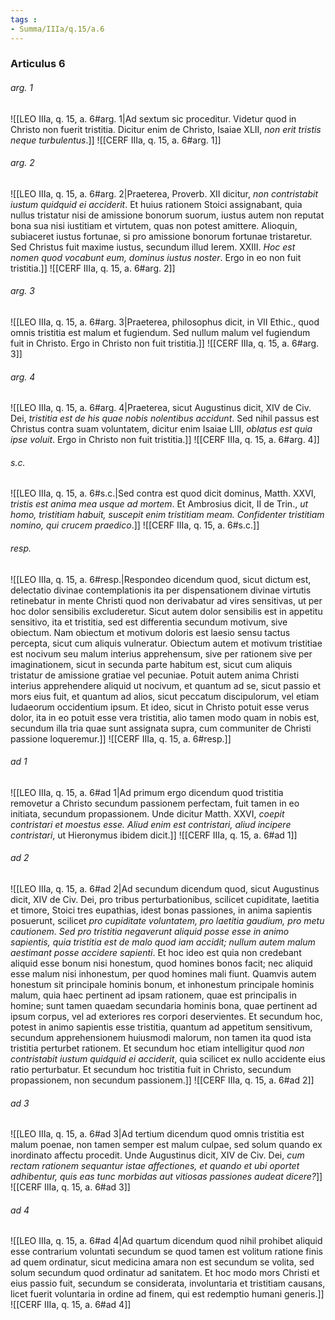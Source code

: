 ```yaml
---
tags : 
- Summa/IIIa/q.15/a.6
---
```


### Articulus 6

###### arg. 1
![[LEO IIIa, q. 15, a. 6#arg. 1|Ad sextum sic proceditur. Videtur quod in Christo non fuerit tristitia. Dicitur enim de Christo, Isaiae XLII, *non erit tristis neque turbulentus*.]]
![[CERF IIIa, q. 15, a. 6#arg. 1]]

###### arg. 2
![[LEO IIIa, q. 15, a. 6#arg. 2|Praeterea, Proverb. XII dicitur, *non contristabit iustum quidquid ei acciderit*. Et huius rationem Stoici assignabant, quia nullus tristatur nisi de amissione bonorum suorum, iustus autem non reputat bona sua nisi iustitiam et virtutem, quas non potest amittere. Alioquin, subiaceret iustus fortunae, si pro amissione bonorum fortunae tristaretur. Sed Christus fuit maxime iustus, secundum illud Ierem. XXIII. *Hoc est nomen quod vocabunt eum, dominus iustus noster*. Ergo in eo non fuit tristitia.]]
![[CERF IIIa, q. 15, a. 6#arg. 2]]

###### arg. 3
![[LEO IIIa, q. 15, a. 6#arg. 3|Praeterea, philosophus dicit, in VII Ethic., quod omnis tristitia est malum et fugiendum. Sed nullum malum vel fugiendum fuit in Christo. Ergo in Christo non fuit tristitia.]]
![[CERF IIIa, q. 15, a. 6#arg. 3]]

###### arg. 4
![[LEO IIIa, q. 15, a. 6#arg. 4|Praeterea, sicut Augustinus dicit, XIV de Civ. Dei, *tristitia est de his quae nobis nolentibus accidunt*. Sed nihil passus est Christus contra suam voluntatem, dicitur enim Isaiae LIII, *oblatus est quia ipse voluit*. Ergo in Christo non fuit tristitia.]]
![[CERF IIIa, q. 15, a. 6#arg. 4]]

###### s.c.
![[LEO IIIa, q. 15, a. 6#s.c.|Sed contra est quod dicit dominus, Matth. XXVI, *tristis est anima mea usque ad mortem*. Et Ambrosius dicit, II de Trin., *ut homo, tristitiam habuit, suscepit enim tristitiam meam. Confidenter tristitiam nomino, qui crucem praedico*.]]
![[CERF IIIa, q. 15, a. 6#s.c.]]

###### resp.
![[LEO IIIa, q. 15, a. 6#resp.|Respondeo dicendum quod, sicut dictum est, delectatio divinae contemplationis ita per dispensationem divinae virtutis retinebatur in mente Christi quod non derivabatur ad vires sensitivas, ut per hoc dolor sensibilis excluderetur. Sicut autem dolor sensibilis est in appetitu sensitivo, ita et tristitia, sed est differentia secundum motivum, sive obiectum. Nam obiectum et motivum doloris est laesio sensu tactus percepta, sicut cum aliquis vulneratur. Obiectum autem et motivum tristitiae est nocivum seu malum interius apprehensum, sive per rationem sive per imaginationem, sicut in secunda parte habitum est, sicut cum aliquis tristatur de amissione gratiae vel pecuniae. Potuit autem anima Christi interius apprehendere aliquid ut nocivum, et quantum ad se, sicut passio et mors eius fuit, et quantum ad alios, sicut peccatum discipulorum, vel etiam Iudaeorum occidentium ipsum. Et ideo, sicut in Christo potuit esse verus dolor, ita in eo potuit esse vera tristitia, alio tamen modo quam in nobis est, secundum illa tria quae sunt assignata supra, cum communiter de Christi passione loqueremur.]]
![[CERF IIIa, q. 15, a. 6#resp.]]

###### ad 1
![[LEO IIIa, q. 15, a. 6#ad 1|Ad primum ergo dicendum quod tristitia removetur a Christo secundum passionem perfectam, fuit tamen in eo initiata, secundum propassionem. Unde dicitur Matth. XXVI, *coepit contristari et moestus esse. Aliud enim est contristari, aliud incipere contristari*, ut Hieronymus ibidem dicit.]]
![[CERF IIIa, q. 15, a. 6#ad 1]]

###### ad 2
![[LEO IIIa, q. 15, a. 6#ad 2|Ad secundum dicendum quod, sicut Augustinus dicit, XIV de Civ. Dei, pro tribus perturbationibus, scilicet cupiditate, laetitia et timore, Stoici tres eupathias, idest bonas passiones, in anima sapientis posuerunt, scilicet *pro cupiditate voluntatem, pro laetitia gaudium, pro metu cautionem. Sed pro tristitia negaverunt aliquid posse esse in animo sapientis, quia tristitia est de malo quod iam accidit; nullum autem malum aestimant posse accidere sapienti*. Et hoc ideo est quia non credebant aliquid esse bonum nisi honestum, quod homines bonos facit; nec aliquid esse malum nisi inhonestum, per quod homines mali fiunt. Quamvis autem honestum sit principale hominis bonum, et inhonestum principale hominis malum, quia haec pertinent ad ipsam rationem, quae est principalis in homine; sunt tamen quaedam secundaria hominis bona, quae pertinent ad ipsum corpus, vel ad exteriores res corpori deservientes. Et secundum hoc, potest in animo sapientis esse tristitia, quantum ad appetitum sensitivum, secundum apprehensionem huiusmodi malorum, non tamen ita quod ista tristitia perturbet rationem. Et secundum hoc etiam intelligitur quod *non contristabit iustum quidquid ei acciderit*, quia scilicet ex nullo accidente eius ratio perturbatur. Et secundum hoc tristitia fuit in Christo, secundum propassionem, non secundum passionem.]]
![[CERF IIIa, q. 15, a. 6#ad 2]]

###### ad 3
![[LEO IIIa, q. 15, a. 6#ad 3|Ad tertium dicendum quod omnis tristitia est malum poenae, non tamen semper est malum culpae, sed solum quando ex inordinato affectu procedit. Unde Augustinus dicit, XIV de Civ. Dei, *cum rectam rationem sequantur istae affectiones, et quando et ubi oportet adhibentur, quis eas tunc morbidas aut vitiosas passiones audeat dicere?*]]
![[CERF IIIa, q. 15, a. 6#ad 3]]

###### ad 4
![[LEO IIIa, q. 15, a. 6#ad 4|Ad quartum dicendum quod nihil prohibet aliquid esse contrarium voluntati secundum se quod tamen est volitum ratione finis ad quem ordinatur, sicut medicina amara non est secundum se volita, sed solum secundum quod ordinatur ad sanitatem. Et hoc modo mors Christi et eius passio fuit, secundum se considerata, involuntaria et tristitiam causans, licet fuerit voluntaria in ordine ad finem, qui est redemptio humani generis.]]
![[CERF IIIa, q. 15, a. 6#ad 4]]

